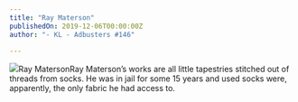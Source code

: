 ```yaml
---
title: "Ray Materson"
publishedOn: 2019-12-06T00:00:00Z
author: "- KL - Adbusters #146"

---
```


![](/images/articles/5dcc7086547376410bdf5978_Socks-to-be-You-web_1.jpg)Ray MatersonRay Materson’s works are all little tapestries stitched out of threads from socks. He was in jail for some 15 years and used socks were, apparently, the only fabric he had access to.

‍